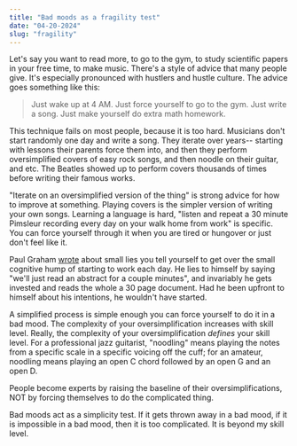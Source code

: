 ```yaml
---
title: "Bad moods as a fragility test"
date: "04-20-2024"
slug: "fragility"
---
```


Let's say you want to read more, to go to the gym, to study scientific papers in your free time, to make music. There's a style of advice that many people give. It's especially pronounced with hustlers and hustle culture. The advice goes something like this:

> Just wake up at 4 AM. Just force yourself to go to the gym. Just write a song. Just make yourself do extra math homework.

This technique fails on most people, because it is too hard. Musicians don't start randomly one day and write a song. They iterate over years-- starting with lessons their parents force them into, and then they perform oversimplified covers of easy rock songs, and then noodle on their guitar, and etc. The Beatles showed up to perform covers thousands of times before writing their famous works.

"Iterate on an oversimplified version of the thing" is strong advice for how to improve at something. Playing covers is the simpler version of writing your own songs. Learning a language is hard, "listen and repeat a 30 minute Pimsleur recording every day on your walk home from work" is specific. You can force yourself through it when you are tired or hungover or just don't feel like it.

Paul Graham [wrote](https://paulgraham.com/greatwork.html) about small lies you tell yourself to get over the small cognitive hump of starting to work each day. He lies to himself by saying "we'll just read an abstract for a couple minutes", and invariably he gets invested and reads the whole a 30 page document. Had he been upfront to himself about his intentions, he wouldn't have started.

A simplified process is simple enough you can force yourself to do it in a bad mood. The complexity of your oversimplification increases with skill level. Really, the complexity of your oversimplification _defines_ your skill level. For a professional jazz guitarist, "noodling" means playing the notes from a specific scale in a specific voicing off the cuff; for an amateur, noodling means playing an open C chord followed by an open G and an open D.

People become experts by raising the baseline of their oversimplifications, NOT by forcing themselves to do the complicated thing.

Bad moods act as a simplicity test. If it gets thrown away in a bad mood, if it is impossible in a bad mood, then it is too complicated. It is beyond my skill level.
